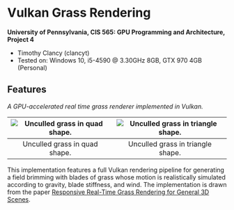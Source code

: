 Vulkan Grass Rendering
========================

**University of Pennsylvania, CIS 565: GPU Programming and Architecture, Project 4**
* Timothy Clancy (clancyt)
* Tested on: Windows 10, i5-4590 @ 3.30GHz 8GB, GTX 970 4GB (Personal)

## Features

*A GPU-accelerated real time grass renderer implemented in Vulkan.*

|![Unculled grass in quad shape.](img/grass_unculled_quad.gif)|![Unculled grass in triangle shape.](img/grass_unculled_tri.gif)|
|:-:|:-:|
|Unculled grass in quad shape.|Unculled grass in triangle shape.|

This implementation features a full Vulkan rendering pipeline for generating a field brimming with blades of grass whose motion is realistically simulated according to gravity, blade stiffness, and wind. The implementation is drawn from the paper [Responsive Real-Time Grass Rendering for General 3D Scenes](https://www.cg.tuwien.ac.at/research/publications/2017/JAHRMANN-2017-RRTG/JAHRMANN-2017-RRTG-draft.pdf).
